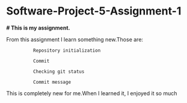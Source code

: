 # Software-Project-5-Assignment-1
**# This is my assignment.**

From this assignment I learn something new.Those are:

              Repository initialization
              
              Commit
              
              Checking git status
              
              Commit message

This is completely new for me.When I learned it, I enjoyed it so much
